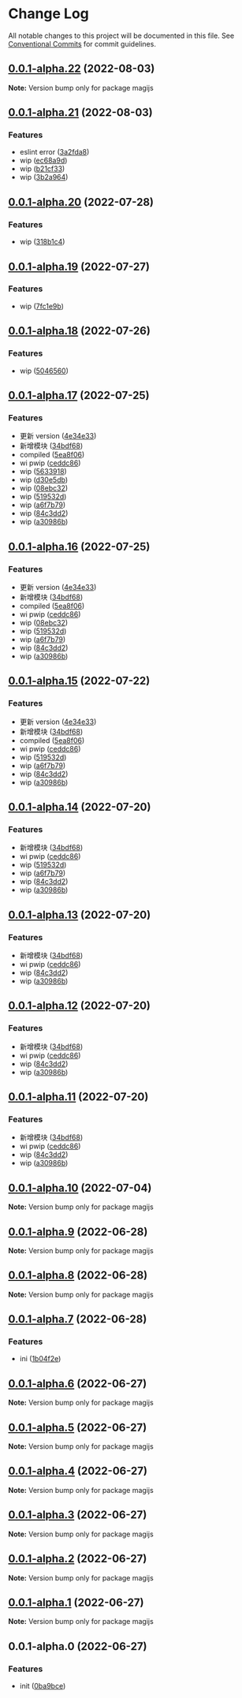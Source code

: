 # Change Log

All notable changes to this project will be documented in this file.
See [Conventional Commits](https://conventionalcommits.org) for commit guidelines.

## [0.0.1-alpha.22](https://github.com/stbui/magijs/compare/v0.0.1-alpha.21...v0.0.1-alpha.22) (2022-08-03)

**Note:** Version bump only for package magijs





## [0.0.1-alpha.21](https://github.com/stbui/magijs/compare/v0.0.1-alpha.20...v0.0.1-alpha.21) (2022-08-03)


### Features

* eslint error ([3a2fda8](https://github.com/stbui/magijs/commit/3a2fda8fcdde93e6ffd00cb2a40d1925aab49b49))
* wip ([ec68a9d](https://github.com/stbui/magijs/commit/ec68a9de797d8337f6ed9a2d7f5d9e551e103d2f))
* wip ([b21cf33](https://github.com/stbui/magijs/commit/b21cf331dff55003068e354ece0b21f5eb811a8a))
* wip ([3b2a964](https://github.com/stbui/magijs/commit/3b2a964f5267ea6afa1333a75c901f77b4d0a0fa))





## [0.0.1-alpha.20](https://github.com/stbui/magijs/compare/v0.0.1-alpha.19...v0.0.1-alpha.20) (2022-07-28)


### Features

* wip ([318b1c4](https://github.com/stbui/magijs/commit/318b1c461cf03dcf56cf46583b530c7d98e4ba54))





## [0.0.1-alpha.19](https://github.com/stbui/magijs/compare/v0.0.1-alpha.18...v0.0.1-alpha.19) (2022-07-27)


### Features

* wip ([7fc1e9b](https://github.com/stbui/magijs/commit/7fc1e9bb796033be466602ec12692f9e8320c040))





## [0.0.1-alpha.18](https://github.com/stbui/magijs/compare/v0.0.1-alpha.17...v0.0.1-alpha.18) (2022-07-26)


### Features

* wip ([5046560](https://github.com/stbui/magijs/commit/5046560d22696a6fe416e00f29bb714e9f7d4d6a))





## [0.0.1-alpha.17](https://github.com/stbui/magijs/compare/v0.0.1-alpha.10...v0.0.1-alpha.17) (2022-07-25)

### Features

- 更新 version ([4e34e33](https://github.com/stbui/magijs/commit/4e34e33abb9d44053fb832116ee9f42f8a267083))
- 新增模块 ([34bdf68](https://github.com/stbui/magijs/commit/34bdf68b61e8048f0e16641d05cf313bf842b41d))
- compiled ([5ea8f06](https://github.com/stbui/magijs/commit/5ea8f065dac7e5ebabc58b0ba4ce7eff9a9903ba))
- wi pwip ([ceddc86](https://github.com/stbui/magijs/commit/ceddc864a743fb583338be81bc72fdbf6c0b164a))
- wip ([5633918](https://github.com/stbui/magijs/commit/56339185626a8793d2ca46c3823a98d4f37cc043))
- wip ([d30e5db](https://github.com/stbui/magijs/commit/d30e5db73b48cd1147969835a45a784a464cbdb1))
- wip ([08ebc32](https://github.com/stbui/magijs/commit/08ebc328db21f6ac5132e608165ef714f825e35d))
- wip ([519532d](https://github.com/stbui/magijs/commit/519532de4b305a13b6865370c4ae33e853f5c456))
- wip ([a6f7b79](https://github.com/stbui/magijs/commit/a6f7b79875033eea566ea1d37a346c18a436c123))
- wip ([84c3dd2](https://github.com/stbui/magijs/commit/84c3dd2463238225a5f955a656fb88eadda5a2d1))
- wip ([a30986b](https://github.com/stbui/magijs/commit/a30986b8bc3ed28fbda240a1885803345d15af7d))

## [0.0.1-alpha.16](https://github.com/stbui/magijs/compare/v0.0.1-alpha.10...v0.0.1-alpha.16) (2022-07-25)

### Features

- 更新 version ([4e34e33](https://github.com/stbui/magijs/commit/4e34e33abb9d44053fb832116ee9f42f8a267083))
- 新增模块 ([34bdf68](https://github.com/stbui/magijs/commit/34bdf68b61e8048f0e16641d05cf313bf842b41d))
- compiled ([5ea8f06](https://github.com/stbui/magijs/commit/5ea8f065dac7e5ebabc58b0ba4ce7eff9a9903ba))
- wi pwip ([ceddc86](https://github.com/stbui/magijs/commit/ceddc864a743fb583338be81bc72fdbf6c0b164a))
- wip ([08ebc32](https://github.com/stbui/magijs/commit/08ebc328db21f6ac5132e608165ef714f825e35d))
- wip ([519532d](https://github.com/stbui/magijs/commit/519532de4b305a13b6865370c4ae33e853f5c456))
- wip ([a6f7b79](https://github.com/stbui/magijs/commit/a6f7b79875033eea566ea1d37a346c18a436c123))
- wip ([84c3dd2](https://github.com/stbui/magijs/commit/84c3dd2463238225a5f955a656fb88eadda5a2d1))
- wip ([a30986b](https://github.com/stbui/magijs/commit/a30986b8bc3ed28fbda240a1885803345d15af7d))

## [0.0.1-alpha.15](https://github.com/stbui/magijs/compare/v0.0.1-alpha.10...v0.0.1-alpha.15) (2022-07-22)

### Features

- 更新 version ([4e34e33](https://github.com/stbui/magijs/commit/4e34e33abb9d44053fb832116ee9f42f8a267083))
- 新增模块 ([34bdf68](https://github.com/stbui/magijs/commit/34bdf68b61e8048f0e16641d05cf313bf842b41d))
- compiled ([5ea8f06](https://github.com/stbui/magijs/commit/5ea8f065dac7e5ebabc58b0ba4ce7eff9a9903ba))
- wi pwip ([ceddc86](https://github.com/stbui/magijs/commit/ceddc864a743fb583338be81bc72fdbf6c0b164a))
- wip ([519532d](https://github.com/stbui/magijs/commit/519532de4b305a13b6865370c4ae33e853f5c456))
- wip ([a6f7b79](https://github.com/stbui/magijs/commit/a6f7b79875033eea566ea1d37a346c18a436c123))
- wip ([84c3dd2](https://github.com/stbui/magijs/commit/84c3dd2463238225a5f955a656fb88eadda5a2d1))
- wip ([a30986b](https://github.com/stbui/magijs/commit/a30986b8bc3ed28fbda240a1885803345d15af7d))

## [0.0.1-alpha.14](https://github.com/stbui/magijs/compare/v0.0.1-alpha.10...v0.0.1-alpha.14) (2022-07-20)

### Features

- 新增模块 ([34bdf68](https://github.com/stbui/magijs/commit/34bdf68b61e8048f0e16641d05cf313bf842b41d))
- wi pwip ([ceddc86](https://github.com/stbui/magijs/commit/ceddc864a743fb583338be81bc72fdbf6c0b164a))
- wip ([519532d](https://github.com/stbui/magijs/commit/519532de4b305a13b6865370c4ae33e853f5c456))
- wip ([a6f7b79](https://github.com/stbui/magijs/commit/a6f7b79875033eea566ea1d37a346c18a436c123))
- wip ([84c3dd2](https://github.com/stbui/magijs/commit/84c3dd2463238225a5f955a656fb88eadda5a2d1))
- wip ([a30986b](https://github.com/stbui/magijs/commit/a30986b8bc3ed28fbda240a1885803345d15af7d))

## [0.0.1-alpha.13](https://github.com/stbui/magijs/compare/v0.0.1-alpha.10...v0.0.1-alpha.13) (2022-07-20)

### Features

- 新增模块 ([34bdf68](https://github.com/stbui/magijs/commit/34bdf68b61e8048f0e16641d05cf313bf842b41d))
- wi pwip ([ceddc86](https://github.com/stbui/magijs/commit/ceddc864a743fb583338be81bc72fdbf6c0b164a))
- wip ([84c3dd2](https://github.com/stbui/magijs/commit/84c3dd2463238225a5f955a656fb88eadda5a2d1))
- wip ([a30986b](https://github.com/stbui/magijs/commit/a30986b8bc3ed28fbda240a1885803345d15af7d))

## [0.0.1-alpha.12](https://github.com/stbui/magijs/compare/v0.0.1-alpha.10...v0.0.1-alpha.12) (2022-07-20)

### Features

- 新增模块 ([34bdf68](https://github.com/stbui/magijs/commit/34bdf68b61e8048f0e16641d05cf313bf842b41d))
- wi pwip ([ceddc86](https://github.com/stbui/magijs/commit/ceddc864a743fb583338be81bc72fdbf6c0b164a))
- wip ([84c3dd2](https://github.com/stbui/magijs/commit/84c3dd2463238225a5f955a656fb88eadda5a2d1))
- wip ([a30986b](https://github.com/stbui/magijs/commit/a30986b8bc3ed28fbda240a1885803345d15af7d))

## [0.0.1-alpha.11](https://github.com/stbui/magijs/compare/v0.0.1-alpha.10...v0.0.1-alpha.11) (2022-07-20)

### Features

- 新增模块 ([34bdf68](https://github.com/stbui/magijs/commit/34bdf68b61e8048f0e16641d05cf313bf842b41d))
- wi pwip ([ceddc86](https://github.com/stbui/magijs/commit/ceddc864a743fb583338be81bc72fdbf6c0b164a))
- wip ([84c3dd2](https://github.com/stbui/magijs/commit/84c3dd2463238225a5f955a656fb88eadda5a2d1))
- wip ([a30986b](https://github.com/stbui/magijs/commit/a30986b8bc3ed28fbda240a1885803345d15af7d))

## [0.0.1-alpha.10](https://github.com/stbui/magijs/compare/v0.0.1-alpha.9...v0.0.1-alpha.10) (2022-07-04)

**Note:** Version bump only for package magijs

## [0.0.1-alpha.9](https://github.com/stbui/magijs/compare/v0.0.1-alpha.8...v0.0.1-alpha.9) (2022-06-28)

**Note:** Version bump only for package magijs

## [0.0.1-alpha.8](https://github.com/stbui/magijs/compare/v0.0.1-alpha.7...v0.0.1-alpha.8) (2022-06-28)

**Note:** Version bump only for package magijs

## [0.0.1-alpha.7](https://github.com/stbui/magijs/compare/v0.0.1-alpha.6...v0.0.1-alpha.7) (2022-06-28)

### Features

- ini ([1b04f2e](https://github.com/stbui/magijs/commit/1b04f2ef98c98cf43e94051c0933c95e3fe682f6))

## [0.0.1-alpha.6](https://github.com/stbui/magijs/compare/v0.0.1-alpha.5...v0.0.1-alpha.6) (2022-06-27)

**Note:** Version bump only for package magijs

## [0.0.1-alpha.5](https://github.com/stbui/magijs/compare/v0.0.1-alpha.4...v0.0.1-alpha.5) (2022-06-27)

**Note:** Version bump only for package magijs

## [0.0.1-alpha.4](https://github.com/stbui/magijs/compare/v0.0.1-alpha.3...v0.0.1-alpha.4) (2022-06-27)

**Note:** Version bump only for package magijs

## [0.0.1-alpha.3](https://github.com/stbui/magijs/compare/v0.0.1-alpha.2...v0.0.1-alpha.3) (2022-06-27)

**Note:** Version bump only for package magijs

## [0.0.1-alpha.2](https://github.com/stbui/magijs/compare/v0.0.1-alpha.1...v0.0.1-alpha.2) (2022-06-27)

**Note:** Version bump only for package magijs

## [0.0.1-alpha.1](https://github.com/stbui/magijs/compare/v0.0.1-alpha.0...v0.0.1-alpha.1) (2022-06-27)

**Note:** Version bump only for package magijs

## 0.0.1-alpha.0 (2022-06-27)

### Features

- init ([0ba9bce](https://github.com/stbui/magijs/commit/0ba9bceb41d6ce04c2171a12a0af8daef3ca02bf))
